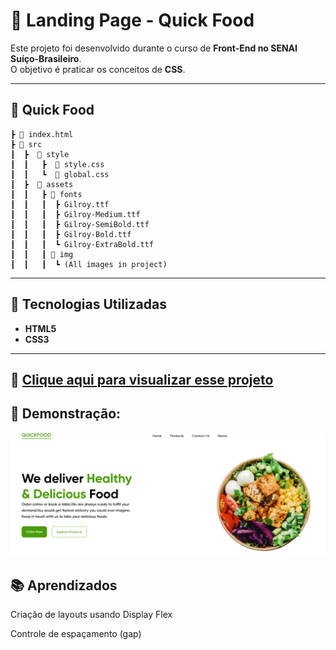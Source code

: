# 🧩 Landing Page - Quick Food

Este projeto foi desenvolvido durante o curso de **Front-End no SENAI Suíço-Brasileiro**.  
O objetivo é praticar os conceitos de **CSS**.

---

## 📁 Quick Food

    ┣ 📄 index.html
    ┣ 📁 src
    ┃  ┣  📁 style
    ┃  ┃   ┣  📄 style.css
    ┃  ┃   ┗  📄 global.css
    ┃  ┣  📁 assets
    ┃  ┃   ┣ 📁 fonts
    ┃  ┃   ┃  ┣ Gilroy.ttf
    ┃  ┃   ┃  ┣ Gilroy-Medium.ttf
    ┃  ┃   ┃  ┣ Gilroy-SemiBold.ttf
    ┃  ┃   ┃  ┣ Gilroy-Bold.ttf
    ┃  ┃   ┃  ┗ Gilroy-ExtraBold.ttf
    ┃  ┃   ┃ 📁 img
    ┃  ┃   ┃  ┗ (All images in project)

---

## 🔧 Tecnologias Utilizadas

- **HTML5**
- **CSS3**

---

## 📍 [Clique aqui para visualizar esse projeto](https://quick-food-blue.vercel.app)

## 📸 Demonstração:

![alt text](./src/assets/img/resume-project.png)

## 📚 Aprendizados

Criação de layouts usando Display Flex

Controle de espaçamento (gap)
